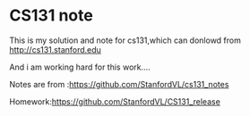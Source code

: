 # CS131 note

This is my solution and note for cs131,which can donlowd from http://cs131.stanford.edu

And i am working hard for this work….

Notes are from :<https://github.com/StanfordVL/cs131_notes>

Homework:<https://github.com/StanfordVL/CS131_release>

